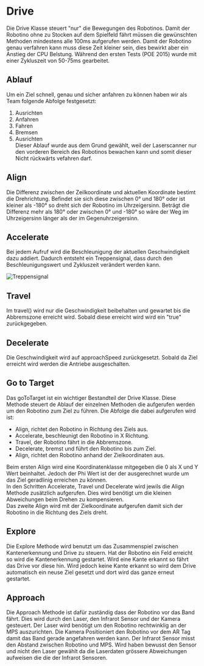 # Drive
Die Drive Klasse steuert "nur" die Bewegungen des Robotinos. Damit der Robotino ohne zu Stocken auf dem Spielfeld fährt müssen die gewünschten Methoden mindestens alle 100ms aufgerufen werden. Damit der Robotino genau verfahren kann muss diese Zeit kleiner sein, dies bewirkt aber ein Anstieg der CPU Belstung. Während den ersten Tests (POE 2015) wurde mit einer Zykluszeit von 50-75ms gearbeitet.

## Ablauf
Um ein Ziel schnell, genau und sicher anfahren zu können haben wir als Team folgende Abfolge festgesetzt:
1. Ausrichten
2. Anfahren
3. Fahren
4. Bremsen
5. Ausrichten  
Dieser Ablauf wurde aus dem Grund gewählt, weil der Laserscanner nur den vorderen Bereich des Robotinos bewachen kann und somit dieser Nicht rückwärts vefahren darf.

## Align
Die Differenz zwischen der Zeilkoordinate und aktuellen Koordinate bestimt die Drehrichtung. Befindet sie sich diese zwischen 0° und 180° oder ist kleiner als -180° so dreht sich der Robotino im Uhrzeigersinn. Beträgt die Differenz mehr als 180° oder zwischen 0° und -180° so wäre der Weg im Uhrzeigersinn länger als der im Gegenuhrzeigersinn.

## Accelerate
Bei jedem Aufruf wird die Beschleunigung der aktuellen Geschwindigkeit dazu addiert. Dadurch entsteht ein Treppensignal, dass durch den Beschleunigungswert und Zykluszeit verändert werden kann. 

![Treppensignal](https://gitlab.com/solidus/hefei/uploads/a70756c478f66f30390dd1396c457d3d/Treppensignal.PNG)


## Travel

Im travel() wird nur die Geschwindigkeit beibehalten und gewartet bis die Abbremszone erreicht wird. Sobald diese erreicht wird wird ein "true" zurückgegeben.

## Decelerate

Die Geschwindigkeit wird auf approachSpeed zurückgesetzt. Sobald da Ziel erreicht wird werden die Antriebe ausgeschalten.

## Go to Target

Das goToTarget ist ein wichtiger Bestandteil der Drive Klasse. Diese Methode steuert de Ablauf der einzelnen Methoden die aufgerufen werden um den Robotino zum Ziel zu führen. Die Abfolge die dabei aufgerufen wird ist:
- Align, richtet den Robotino in Richtung des Ziels aus.
- Accelerate, beschleunigt den Robotino in X Richtung.
- Travel, der Robotino fährt in die Abbremszone.
- Decelerate, bremst und führt den Robotino bis zum Ziel.
- Align, richtet den Robotino anhand der Zielkoordinaten aus.  

Beim ersten Align wird eine Koordinatenklasse mitgegeben die 0 als X und Y Wert beinhaltet. Jedoch der Phi Wert ist der der ausgerechnet wurde um das Ziel geradlinig erreichen zu können.  
In den Schritten Accelerate, Travel und Decelerate wird jewils die Align Methode zusätzlich aufgerufen. Dies wird benötigt um die kleinen Abweichungen beim Drehen zu kompensieren.  
Das zweite Align wird mit der Zielkoordinate aufgerufen damit sich der Robotino in die Richtung des Ziels dreht.

## Explore

Die Explore Methode wird benutzt um das Zusammenspiel zwischen Kantenerkennung und Drive zu steuern. Hat der Robotino ein Feld erreicht so wird die Kantenerkennung gestartet. Wird eine Kante erkannt so fährt das Drive vor diese hin. Wird jedoch keine Kante erkannt so wird dem Drive automatisch ein neuse Ziel gesetzt und dort wird das ganze erneut gestartet.

## Approach

Die Approach Methode ist dafür zuständig dass der Robotino vor das Band fährt. Dies wird durch den Laser, den Infrarot Sensor und der Kamera gesteuert. Der Laser wird benötigt um den Robotino rechtwinklig an der MPS auszurichten. Die Kamera Positioniert den Robotino vor dem AR Tag damit das Band gerade angefahren werden kann. Der Infrarot Sensor misst den Abstand zwischen Robotino und MPS. Wird haben bewusst den Sensor und nicht den Laser gewählt da die Laserdaten grössere Abweichungen aufweisen die die der Infrarot Sensoren.